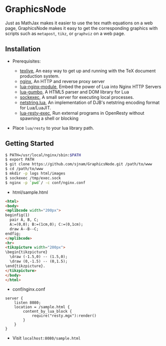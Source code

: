 GraphicsNode
=======
Just as MathJax makes it easier to use the tex math equations on a web page, GraphicsNode makes it easy to get the corresponding graphics with scripts such as `metapost`, `tikz`, or `graphviz` on a web page.

Installation
------------
- Prerequisites:
  
  - [texlive](https://www.tug.org/texlive/), An easy way to get up and running with the TeX document production system.
  - [nginx](http://nginx.org), An HTTP and reverse proxy server
  - [lua-nginx-module](https://github.com/openresty/lua-nginx-module), Embed the power of Lua into Nginx HTTP Servers
  - [lua-gumbo](https://craigbarnes.gitlab.io/lua-gumbo/), A HTML5 parser and DOM library for Lua
  - [sockexec](https://github.com/jprjr/sockexec), A small server for executing local processes.
  - [netstring.lua](https://github.com/jprjr/netstring.lua), An implementation of DJB's netstring encoding format for Lua/LuaJIT.
  - [lua-resty-exec](https://github.com/jprjr/lua-resty-exec), Run external programs in OpenResty without spawning a shell or blocking

- Place `lua/resty` to your lua library path.

Getting Started
---------------
```bash
$ PATH=/usr/local/nginx/sbin:$PATH
$ export PATH
$ git clone https://github.com/sjnam/GraphicsNode.git /path/to/www
$ cd /path/to/www
$ mkdir -p logs html/images
$ sockexec /tmp/exec.sock
$ nginx -p `pwd`/ -c conf/nginx.conf
```

- html/sample.html
```html
<html>
<body>
<mplibcode width="200px">
beginfig(1)
  pair A, B, C;
  A:=(0,0); B:=(1cm,0); C:=(0,1cm);
  draw A--B--C;
endfig;
</mplibcode>
<hr>
<tikzpicture width="200px">
\begin{tikzpicture}
  \draw (-1.5,0) -- (1.5,0);
  \draw (0,-1.5) -- (0,1.5);
\end{tikzpicture}.
</tikzpicture>
</body>
</html>
```

- conf/nginx.conf
```
server {
    listen 8080;
    location = /sample.html {
        content_by_lua_block {
            require("resty.mgx"):render()
        }
    }
}
```

- Visit `localhost:8080/sample.html`

